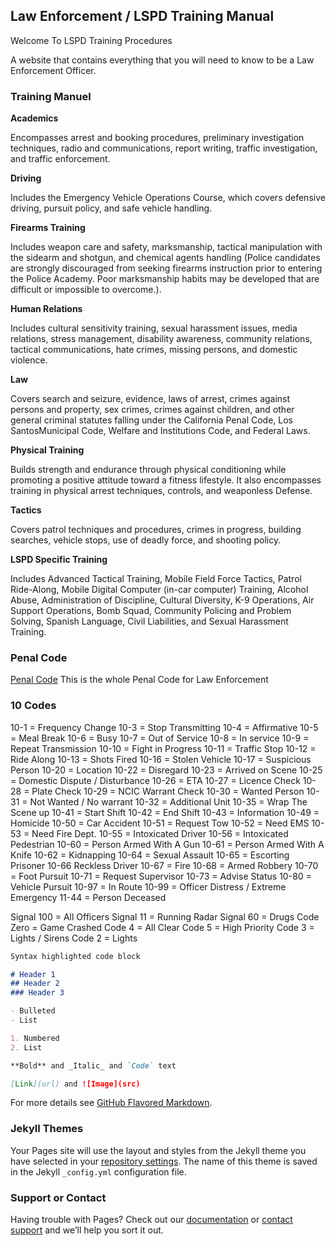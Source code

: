 ## Law Enforcement / LSPD Training Manual

Welcome To LSPD Training Procedures

A website that contains everything that you will need to know to be a Law Enforcement Officer.


### Training Manuel 

**Academics**
 
Encompasses arrest and booking procedures, preliminary investigation techniques, radio and communications, report writing, traffic investigation, and traffic enforcement.

**Driving**

Includes the Emergency Vehicle Operations Course, which covers defensive driving, pursuit policy, and safe vehicle handling.

**Firearms Training** 

Includes weapon care and safety, marksmanship, tactical manipulation with the sidearm and shotgun, and chemical agents handling (Police candidates are strongly discouraged from seeking firearms instruction prior to entering the Police Academy. Poor marksmanship habits may be developed that are difficult or impossible to overcome.).

**Human Relations**

Includes cultural sensitivity training, sexual harassment issues, media relations, stress management, disability awareness, community relations, tactical communications, hate crimes, missing persons, and domestic violence.

**Law**

Covers search and seizure, evidence, laws of arrest, crimes against persons and property, sex crimes, crimes against children, and other general criminal statutes falling under the California Penal Code, Los SantosMunicipal Code, Welfare and Institutions Code, and Federal Laws.

**Physical Training** 

Builds strength and endurance through physical conditioning while promoting a positive attitude toward a fitness lifestyle. It also encompasses training in physical arrest techniques, controls, and weaponless Defense.

**Tactics**

Covers patrol techniques and procedures, crimes in progress, building searches, vehicle stops, use of deadly force, and shooting policy.

**LSPD Specific Training** 

Includes Advanced Tactical Training, Mobile Field Force Tactics, Patrol Ride-Along, Mobile Digital Computer (in-car computer) Training, Alcohol Abuse, Administration of Discipline, Cultural Diversity, K-9 Operations, Air Support Operations, Bomb Squad, Community Policing and Problem Solving, Spanish Language, Civil Liabilities, and Sexual Harassment Training.


### Penal Code

[Penal Code](https://docs.google.com/document/d/1BK86Jt10evH4I1SvSC5CjGuDGB3fenWB1XwsznqnS5Q/edit#)
This is the whole Penal Code for Law Enforcement

### 10 Codes

10-1 = Frequency Change
10-3 = Stop Transmitting
10-4 = Affirmative
10-5 = Meal Break
10-6 = Busy
10-7 = Out of Service
10-8 = In service
10-9 = Repeat Transmission
10-10 = Fight in Progress
10-11 = Traffic Stop
10-12 = Ride Along
10-13 = Shots Fired
10-16 = Stolen Vehicle
10-17 = Suspicious Person
10-20 = Location
10-22 = Disregard
10-23 = Arrived on Scene
10-25 = Domestic Dispute / Disturbance
10-26 = ETA
10-27 = Licence Check
10-28 = Plate Check
10-29 = NCIC Warrant Check
10-30 = Wanted Person
10-31 = Not Wanted / No warrant
10-32 = Additional Unit
10-35 = Wrap The Scene up
10-41 = Start Shift
10-42 = End Shift
10-43 = Information
10-49 = Homicide
10-50 = Car Accident
10-51 = Request Tow
10-52 = Need EMS
10-53 = Need Fire Dept.
10-55 = Intoxicated Driver
10-56 = Intoxicated Pedestrian
10-60 = Person Armed With A Gun
10-61 = Person Armed With A Knife
10-62 = Kidnapping
10-64 = Sexual Assault
10-65 = Escorting Prisoner
10-66 Reckless Driver
10-67 = Fire
10-68 = Armed Robbery
10-70 = Foot Pursuit
10-71 = Request Supervisor
10-73 = Advise Status
10-80 = Vehicle Pursuit
10-97 = In Route
10-99 = Officer Distress / Extreme Emergency
11-44 = Person Deceased

Signal 100 = All Officers
Signal 11 = Running Radar
Signal 60 = Drugs
Code Zero = Game Crashed
Code 4 = All Clear
Code 5 = High Priority
Code 3 = Lights / Sirens
Code 2 = Lights

```markdown
Syntax highlighted code block

# Header 1
## Header 2
### Header 3

- Bulleted
- List

1. Numbered
2. List

**Bold** and _Italic_ and `Code` text

[Link](url) and ![Image](src)
```

For more details see [GitHub Flavored Markdown](https://guides.github.com/features/mastering-markdown/).

### Jekyll Themes

Your Pages site will use the layout and styles from the Jekyll theme you have selected in your [repository settings](https://github.com/SAP2/I/settings). The name of this theme is saved in the Jekyll `_config.yml` configuration file.

### Support or Contact

Having trouble with Pages? Check out our [documentation](https://help.github.com/categories/github-pages-basics/) or [contact support](https://github.com/contact) and we’ll help you sort it out.
